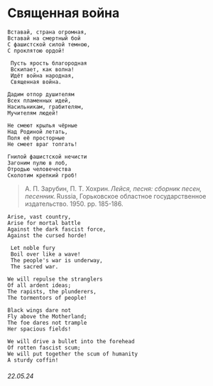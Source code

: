 # __Священная война__
```
Вставай, страна огромная,
Вставай на смертный бой
С фашистской силой темною,
С проклятою ордой!

 Пусть ярость благородная
 Вскипает, как волна!
 Идёт война народная,
 Священная война.

Дадим отпор душителям
Всех пламенных идей,
Насильникам, грабителям,
Мучителям людей!

Не смеют крылья чёрные
Над Родиной летать,
Поля её просторные
Не смеет враг топгать!

Гнилой фашистской нечисти
Загоним пулю в лоб,
Отродью человечества
Сколотим крепкий гроб!
```
> А. П. Зарубин, П. Т. Хохрин. *Лейся, песня: сборник песен, песенник.* Russia, Горьковское областное государственное издательство. 1950. pp. 185-186.
```
Arise, vast country,
Arise for mortal battle
Against the dark fascist force,
Against the cursed horde!

 Let noble fury
 Boil over like a wave!
 The people's war is underway,
 The sacred war.

We will repulse the stranglers
Of all ardent ideas;
The rapists, the plunderers,
The tormentors of people!

Black wings dare not
Fly above the Motherland;
The foe dares not trample
Her spacious fields!

We will drive a bullet into the forehead
Of rotten fascist scum;
We will put together the scum of humanity
A sturdy coffin!
```
###### 22.05.24
